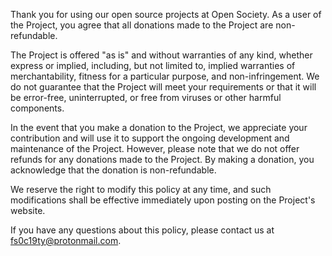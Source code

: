 Thank you for using our open source projects at Open Society. As a user of the Project, you agree that all donations made to the Project are non-refundable.

The Project is offered "as is" and without warranties of any kind, whether express or implied, including, but not limited to, implied warranties of merchantability, fitness for a particular purpose, and non-infringement. We do not guarantee that the Project will meet your requirements or that it will be error-free, uninterrupted, or free from viruses or other harmful components.

In the event that you make a donation to the Project, we appreciate your contribution and will use it to support the ongoing development and maintenance of the Project. However, please note that we do not offer refunds for any donations made to the Project. By making a donation, you acknowledge that the donation is non-refundable.

We reserve the right to modify this policy at any time, and such modifications shall be effective immediately upon posting on the Project's website.

If you have any questions about this policy, please contact us at fs0c19ty@protonmail.com.

